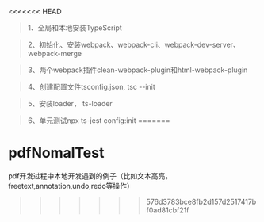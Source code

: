<<<<<<< HEAD
<!--
 * @功能描述: 
 * @作者: 高云蛟
 * @Date: 2019-08-25 17:01:13
 -->
> 1、全局和本地安装TypeScript

> 2、初始化、安装webpack、webpack-cli、webpack-dev-server、webpack-merge

> 3、两个webpack插件clean-webpack-plugin和html-webpack-plugin

> 4、创建配置文件tsconfig.json, tsc --init

> 5、安装loader， ts-loader

> 6、单元测试npx ts-jest config:init
=======
# pdfNomalTest
pdf开发过程中本地开发遇到的例子（比如文本高亮，freetext,annotation,undo,redo等操作）
>>>>>>> 576d3783bce8fb2d157d2517417bf0ad81cbf21f
